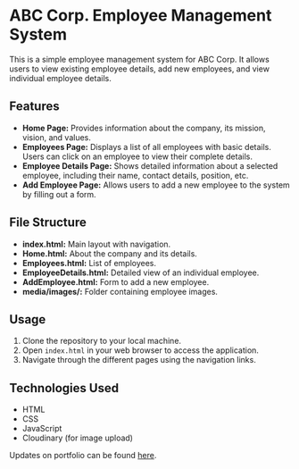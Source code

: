 # ABC Corp. Employee Management System

This is a simple employee management system for ABC Corp. It allows users to view existing employee details, add new employees, and view individual employee details.

## Features

- **Home Page:** Provides information about the company, its mission, vision, and values.
- **Employees Page:** Displays a list of all employees with basic details. Users can click on an employee to view their complete details.
- **Employee Details Page:** Shows detailed information about a selected employee, including their name, contact details, position, etc.
- **Add Employee Page:** Allows users to add a new employee to the system by filling out a form.

## File Structure

- **index.html:** Main layout with navigation.
- **Home.html:** About the company and its details.
- **Employees.html:** List of employees.
- **EmployeeDetails.html:** Detailed view of an individual employee.
- **AddEmployee.html:** Form to add a new employee.
- **media/images/:** Folder containing employee images.

## Usage

1. Clone the repository to your local machine.
2. Open `index.html` in your web browser to access the application.
3. Navigate through the different pages using the navigation links.

## Technologies Used

- HTML
- CSS
- JavaScript
- Cloudinary (for image upload)

Updates on portfolio can be found [here](../Day%2039%20-%20June%2004/).
